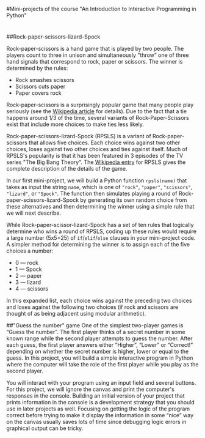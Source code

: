 #Mini-projects of the course "An Introduction to Interactive Programming in Python"  
#    
##Rock-paper-scissors-lizard-Spock  
  
Rock-paper-scissors is a hand game that is played by two people. The players count to three in unison and simultaneously "throw” one of three hand signals that correspond to rock, paper or scissors. The winner is determined by the rules:  
* Rock smashes scissors  
* Scissors cuts paper  
* Paper covers rock  
  
Rock-paper-scissors is a surprisingly popular game that many people play seriously (see the [Wikipedia article](http://en.wikipedia.org/wiki/Rock-paper-scissors) for details). Due to the fact that a tie happens around 1/3 of the time, several variants of Rock-Paper-Scissors exist that include more choices to make ties less likely.

Rock-paper-scissors-lizard-Spock (RPSLS) is a variant of Rock-paper-scissors that allows five choices. Each choice wins against two other choices, loses against two other choices and ties against itself. Much of RPSLS's popularity is that it has been featured in 3 episodes of the TV series "The Big Bang Theory". The [Wikipedia entry](http://en.wikipedia.org/wiki/Rock-paper-scissors#Additional_weapons) for RPSLS gives the complete description of the details of the game.

In our first mini-project, we will build a Python function `rpsls(name)` that takes as input the string `name`, which is one of `"rock"`, `"paper"`, `"scissors"`, `"lizard"`, or `"Spock"`. The function then simulates playing a round of Rock-paper-scissors-lizard-Spock by generating its own random choice from these alternatives and then determining the winner using a simple rule that we will next describe.

While Rock-paper-scissor-lizard-Spock has a set of ten rules that logically determine who wins a round of RPSLS, coding up these rules would require a large number (5x5=25) of `if`/`elif`/`else` clauses in your mini-project code. A simpler method for determining the winner is to assign each of the five choices a number:  
* 0 — rock  
* 1 — Spock  
* 2 — paper  
* 3 — lizard  
* 4 — scissors    

In this expanded list, each choice wins against the preceding two choices and loses against the following two choices (if rock and scissors are thought of as being adjacent using modular arithmetic).

##"Guess the number" game
One of the simplest two-player games is “Guess the number”. The first player thinks of a secret number in some known range while the second player attempts to guess the number. After each guess, the first player answers either “Higher”, “Lower” or “Correct!” depending on whether the secret number is higher, lower or equal to the guess. In this project, you will build a simple interactive program in Python where the computer will take the role of the first player while you play as the second player.

You will interact with your program using an input field and several buttons. For this project, we will ignore the canvas and print the computer's responses in the console. Building an initial version of your project that prints information in the console is a development strategy that you should use in later projects as well. Focusing on getting the logic of the program correct before trying to make it display the information in some “nice” way on the canvas usually saves lots of time since debugging logic errors in graphical output can be tricky.

